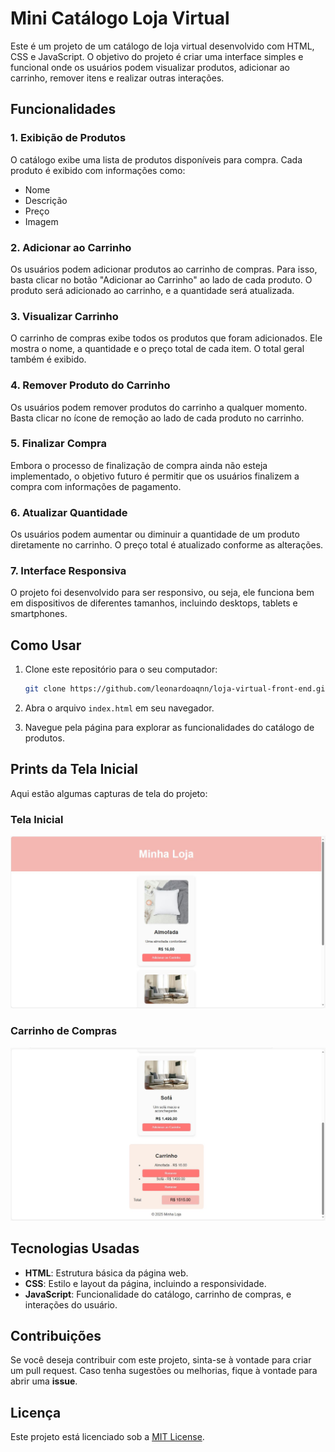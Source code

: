 
# Mini Catálogo Loja Virtual

Este é um projeto de um catálogo de loja virtual desenvolvido com HTML, CSS e JavaScript. O objetivo do projeto é criar uma interface simples e funcional onde os usuários podem visualizar produtos, adicionar ao carrinho, remover itens e realizar outras interações.

## Funcionalidades

### 1. **Exibição de Produtos**
O catálogo exibe uma lista de produtos disponíveis para compra. Cada produto é exibido com informações como:
- Nome
- Descrição
- Preço
- Imagem

### 2. **Adicionar ao Carrinho**
Os usuários podem adicionar produtos ao carrinho de compras. Para isso, basta clicar no botão "Adicionar ao Carrinho" ao lado de cada produto. O produto será adicionado ao carrinho, e a quantidade será atualizada.

### 3. **Visualizar Carrinho**
O carrinho de compras exibe todos os produtos que foram adicionados. Ele mostra o nome, a quantidade e o preço total de cada item. O total geral também é exibido.

### 4. **Remover Produto do Carrinho**
Os usuários podem remover produtos do carrinho a qualquer momento. Basta clicar no ícone de remoção ao lado de cada produto no carrinho.

### 5. **Finalizar Compra**
Embora o processo de finalização de compra ainda não esteja implementado, o objetivo futuro é permitir que os usuários finalizem a compra com informações de pagamento.

### 6. **Atualizar Quantidade**
Os usuários podem aumentar ou diminuir a quantidade de um produto diretamente no carrinho. O preço total é atualizado conforme as alterações.

### 7. **Interface Responsiva**
O projeto foi desenvolvido para ser responsivo, ou seja, ele funciona bem em dispositivos de diferentes tamanhos, incluindo desktops, tablets e smartphones.

## Como Usar

1. Clone este repositório para o seu computador:
   ```bash
   git clone https://github.com/leonardoaqnn/loja-virtual-front-end.git
   ```

2. Abra o arquivo `index.html` em seu navegador.

3. Navegue pela página para explorar as funcionalidades do catálogo de produtos.

## Prints da Tela Inicial

Aqui estão algumas capturas de tela do projeto:

### Tela Inicial

![Tela Inicial](images/imagemloja1.jpg)

### Carrinho de Compras

![Carrinho de Compras](images/imagemloja2.jpg)

## Tecnologias Usadas

- **HTML**: Estrutura básica da página web.
- **CSS**: Estilo e layout da página, incluindo a responsividade.
- **JavaScript**: Funcionalidade do catálogo, carrinho de compras, e interações do usuário.

## Contribuições

Se você deseja contribuir com este projeto, sinta-se à vontade para criar um pull request. Caso tenha sugestões ou melhorias, fique à vontade para abrir uma **issue**.

## Licença

Este projeto está licenciado sob a [MIT License](LICENSE).
